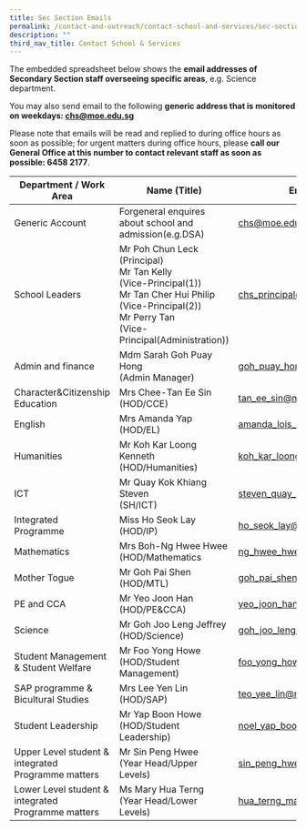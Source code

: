 ```yaml
---
title: Sec Section Emails
permalink: /contact-and-outreach/contact-school-and-services/sec-section-emails/
description: ""
third_nav_title: Contact School & Services
---
```

The embedded spreadsheet below shows the **email addresses of Secondary Section staff overseeing specific areas**, e.g. Science department.

You may also send email to the following **generic address that is monitored on weekdays: [chs@moe.edu.sg](mailto:chs@moe.edu.sg)**

Please note that emails will be read and replied to during office hours as soon as possible; for urgent matters during office hours, please **call our General Office at this number to contact relevant staff as soon as possible: 6458 2177**.


|Department / Work Area  	|  Name (Title)	| Email Address  	|
| -------- 	| -------- 	| -------- |
|Generic Account| Forgeneral enquires about school and admission(e.g.DSA)|chs@moe.edu.sg|
|School Leaders| Mr Poh Chun Leck<br>  (Principal)<br> Mr Tan Kelly<br>  (Vice-Principal(1))<br> Mr Tan Cher Hui Philip<br>  (Vice-Principal(2)) <br>Mr Perry Tan<br>  (Vice-Principal(Administration)) 	| chs_principal@moe.edu.sg 	|
|Admin and finance|Mdm Sarah Goh Puay Hong<br>(Admin Manager)|goh_puay_hong@schools.gov.sg|
|Character&Citizenship Education|Mrs Chee-Tan Ee Sin<br>(HOD/CCE)|tan_ee_sin@moe.edu.sg|
|English|Mrs Amanda Yap<br>(HOD/EL)|amanda_lois_oei@moe.edu.sg|
|Humanities|Mr Koh Kar Loong Kenneth<br>(HOD/Humanities)|koh_kar_loong_kenneth@moe.edu.sg|
|ICT|Mr Quay Kok Khiang Steven<br>(SH/ICT)|steven_quay_kok_khiang@moe.edu.sg|
|Integrated Programme|Miss Ho Seok Lay<br>(HOD/IP)|ho_seok_lay@moe.edu.sg|
|Mathematics|Mrs Boh-Ng Hwee Hwee<br>(HOD/Mathematics|ng_hwee_hwee@moe.edu.sg|
|Mother Togue|Mr Goh Pai Shen<br>(HOD/MTL)|goh_pai_shen@moe.edu.sg|
|PE and CCA|Mr Yeo Joon Han<br>(HOD/PE&CCA)|yeo_joon_han@moe.edu.sg|
|Science|Mr Goh Joo Leng Jeffrey<br>(HOD/Science)|goh_joo_leng_jeffrey@moe.edu.sg
|Student Management & Student Welfare|Mr Foo Yong Howe<br>(HOD/Student Management)|foo_yong_howe@moe.edu.sg|
|SAP programme & Bicultural Studies|Mrs Lee Yen Lin<br>(HOD/SAP)|teo_yee_lin@moe.edu.sg|
|Student Leadership|Mr Yap Boon Howe<br>(HOD/Student Leadership)|noel_yap_boon_howe@moe.edu.sg|
|Upper Level student & integrated Programme matters|Mr Sin Peng Hwee<br>(Year Head/Upper Levels)|sin_peng_hwee@moe.edu.sg|
|Lower Level student & integrated Programme matters|Ms Mary Hua Terng<br>(Year Head/Lower Levels)|hua_terng_mary@moe.edu.sg|